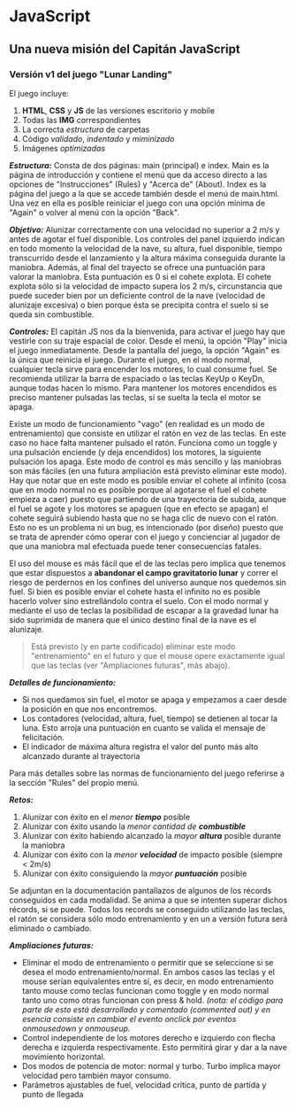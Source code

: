 # JavaScript
## Una nueva misión del Capitán JavaScript

### Versión v1 del juego "Lunar Landing"

El juego incluye:

1. **HTML**, **CSS** y **JS** de las versiones escritorio y mobile
2. Todas las **IMG** correspondientes
3. La correcta _estructura_ de carpetas
4. Código _validado_, _indentado_ y _miminizado_
5. Imágenes _optimizadas_

**_Estructura:_**
Consta de dos páginas: main (principal) e index.
Main es la página de introducción y contiene el menú que da acceso directo a las opciones de "Instrucciones" (Rules) y "Acerca de" (About).
Index es la página del juego a la que se accede también desde el menú de main.html.
Una vez en ella es posible reiniciar el juego con una opción mínima de "Again" o volver al menú con la opción "Back".

**_Objetivo:_**
Alunizar correctamente con una velocidad no superior a 2 m/s y antes de agotar el fuel disponible.
Los controles del panel izquierdo indican en todo momento la velocidad de la nave, su altura, fuel disponible, tiempo transcurrido
desde el lanzamiento y la altura máxima conseguida durante la maniobra.
Además, al final del trayecto se ofrece una puntuación para valorar la maniobra. Esta puntuación es 0 si el cohete explota.
El cohete explota sólo si la velocidad de impacto supera los 2 m/s, circunstancia que puede suceder bien por un deficiente control
de la nave (velocidad de alunizaje excesiva) o bien porque ésta se precipita contra el suelo si se queda sin combustible.

**_Controles:_**
El capitán JS nos da la bienvenida, para activar el juego hay que vestirle con su traje espacial de color.
Desde el menú, la opción "Play" inicia el juego inmediatamente.
Desde la pantalla del juego, la opción "Again" es la única que reinicia el juego.
Durante el juego, en el modo normal, cualquier tecla sirve para encender los motores, lo cual consume fuel.
Se recomienda utilizar la barra de espaciado o las teclas KeyUp o KeyDn, aunque todas hacen lo mismo.
Para mantener los motores encendidos es preciso mantener pulsadas las teclas, si se suelta la tecla el motor se apaga.

Existe un modo de funcionamiento "vago" (en realidad es un modo de entrenamiento) que consiste en utilizar el ratón en vez de las teclas. En este caso no hace falta mantener pulsado el ratón. Funciona como un toggle y una pulsación enciende (y deja encendidos) los motores, la siguiente pulsación los apaga. Este modo de control es más sencillo y las maniobras son más fáciles (en una futura ampliación está previsto eliminar este modo).
Hay que notar que en este modo es posible enviar el cohete al infinito (cosa que en modo normal no es posible porque al agotarse el fuel el cohete empieza a caer) puesto que partiendo de una trayectoria de subida, aunque el fuel se agote y los motores se apaguen (que en efecto se apagan) el cohete seguirá subiendo hasta que no se haga clic de nuevo con el ratón. Esto no es un problema ni un bug, es intencionado (por diseño) puesto que se trata de aprender cómo operar con el juego y concienciar al jugador de que una maniobra mal efectuada puede tener consecuencias fatales.

El uso del mouse es más fácil que el de las teclas pero implica que tenemos que estar dispuestos a **abandonar el campo gravitatorio lunar** y correr el riesgo de perdernos en los confines del universo aunque nos quedemos sin fuel. Si bien es posible enviar el cohete hasta el infinito no es posible hacerlo volver sino estrellándolo contra el suelo. Con el modo normal y mediante el uso de teclas la posibilidad de escapar a la gravedad lunar ha sido suprimida de manera que el único destino final de la nave es el alunizaje.

>Está previsto (y en parte codificado) eliminar este modo "entrenamiento" en el futuro y que el mouse opere exactamente igual que las teclas (ver "Ampliaciones futuras", más abajo).

**_Detalles de funcionamiento:_**
* Si nos quedamos sin fuel, el motor se apaga y empezamos a caer desde la posición en que nos encontremos.
* Los contadores (velocidad, altura, fuel, tiempo) se detienen al tocar la luna. Esto arroja una puntuación en cuanto se valida el mensaje de felicitación.
* El indicador de máxima altura registra el valor del punto más alto alcanzado durante al trayectoria

Para más detalles sobre las normas de funcionamiento del juego referirse a la sección "Rules" del propio menú.

**_Retos:_**

1. Alunizar con éxito en el _menor **tiempo**_ posible
2. Alunizar con éxito usando la _menor cantidad de **combustible**_
3. Alunizar con éxito habiendo alcanzado la _mayor **altura**_ posible durante la maniobra
4. Alunizar con éxito con la _menor **velocidad**_ de impacto posible (siempre < 2m/s)
5. Alunizar con éxito consiguiendo la _mayor **puntuación**_ posible

Se adjuntan en la documentación pantallazos de algunos de los récords conseguidos en cada modalidad.
Se anima a que se intenten superar dichos récords, si se puede. Todos los records se conseguido utilizando las teclas, el ratón se considera sólo modo entrenamiento y en un a versión futura será eliminado o cambiado.

**_Ampliaciones futuras:_**
* Eliminar el modo de entrenamiento o permitir que se seleccione si se desea el modo entrenamiento/normal. En ambos casos las teclas y el mouse serían equivalentes entre sí, es decir, en modo entrenamiento tanto mouse como teclas funcionan como toggle y en modo normal tanto uno como otras funcionan con press & hold.
_(nota: el código para parte de esto está desarrollado y comentado (commented out) y en esencia consiste en cambiar el evento onclick por eventos onmousedown y onmouseup._
* Control independiente de los motores derecho e izquierdo con flecha derecha e izquierda respectivamente. Esto permitirá girar y dar a la nave movimiento horizontal.
* Dos modos de potencia de motor: normal y turbo. Turbo implica mayor velocidad pero también mayor consumo.
* Parámetros ajustables de fuel, velocidad crítica, punto de partida y punto de llegada
